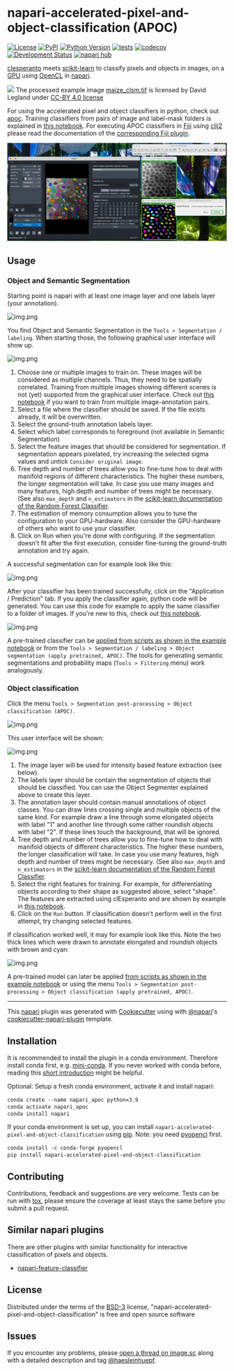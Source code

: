 # napari-accelerated-pixel-and-object-classification (APOC)

[![License](https://img.shields.io/pypi/l/napari-accelerated-pixel-and-object-classification.svg?color=green)](https://github.com/haesleinhuepf/napari-accelerated-pixel-and-object-classification/raw/main/LICENSE)
[![PyPI](https://img.shields.io/pypi/v/napari-accelerated-pixel-and-object-classification.svg?color=green)](https://pypi.org/project/napari-accelerated-pixel-and-object-classification)
[![Python Version](https://img.shields.io/pypi/pyversions/napari-accelerated-pixel-and-object-classification.svg?color=green)](https://python.org)
[![tests](https://github.com/haesleinhuepf/napari-accelerated-pixel-and-object-classification/workflows/tests/badge.svg)](https://github.com/haesleinhuepf/napari-accelerated-pixel-and-object-classification/actions)
[![codecov](https://codecov.io/gh/haesleinhuepf/napari-accelerated-pixel-and-object-classification/branch/main/graph/badge.svg)](https://codecov.io/gh/haesleinhuepf/napari-accelerated-pixel-and-object-classification)
[![Development Status](https://img.shields.io/pypi/status/napari-accelerated-pixel-and-object-classification.svg)](https://en.wikipedia.org/wiki/Software_release_life_cycle#Alpha)
[![napari hub](https://img.shields.io/endpoint?url=https://api.napari-hub.org/shields/napari-accelerated-pixel-and-object-classification)](https://napari-hub.org/plugins/napari-accelerated-pixel-and-object-classification)

[clesperanto](https://github.com/clEsperanto/pyclesperanto_prototype) meets [scikit-learn](https://scikit-learn.org/stable/) to classify pixels and objects in images, on a [GPU](https://en.wikipedia.org/wiki/Graphics_processing_unit) using [OpenCL](https://www.khronos.org/opencl/) in [napari].

![](https://github.com/haesleinhuepf/napari-accelerated-pixel-and-object-classification/raw/main/images/screenshot.png)
The processed example image [maize_clsm.tif](https://github.com/dlegland/mathematical_morphology_with_MorphoLibJ/blob/main/sampleImages/maize_clsm.tif)
is licensed by David Legland under 
[CC-BY 4.0 license](https://github.com/dlegland/mathematical_morphology_with_MorphoLibJ/blob/main/LICENSE)

For using the accelerated pixel and object classifiers in python, check out [apoc](https://github.com/haesleinhuepf/apoc).
Training classifiers from pairs of image and label-mask folders is explained in 
[this notebook](https://github.com/haesleinhuepf/apoc/blob/main/demo/train_on_folders.ipynb).
For executing APOC classifiers in [Fiji](https://fiji.sc) using [clij2](https://clij.github.io) please read the documentation of the [corresponding Fiji plugin](https://github.com/clij/clijx-accelerated-pixel-and-object-classification).

![](https://github.com/clij/clijx-accelerated-pixel-and-object-classification/raw/main/docs/screenshot.png)



## Usage

### Object and Semantic Segmentation

Starting point is napari with at least one image layer and one labels layer (your annotation).

![img.png](https://github.com/haesleinhuepf/napari-accelerated-pixel-and-object-classification/raw/main/images/object_segmentation_starting_point.png)

You find Object and Semantic Segmentation in the `Tools > Segmentation / labeling`. When starting those, the following graphical user interface will show up.

![img.png](https://github.com/haesleinhuepf/napari-accelerated-pixel-and-object-classification/raw/main/images/object_and_semantic_segmentation.png)

1. Choose one or multiple images to train on. These images will be considered as multiple channels. Thus, they need to be spatially correlated. 
   Training from multiple images showing different scenes is not (yet) supported from the graphical user interface. Check out [this notebook](https://github.com/haesleinhuepf/apoc/blob/main/demo/demp_pixel_classifier_continue_training.ipynb) if you want to train from multiple image-annotation pairs.
2. Select a file where the classifier should be saved. If the file exists already, it will be overwritten.
3. Select the ground-truth annotation labels layer. 
4. Select which label corresponds to foreground (not available in Semantic Segmentation)
5. Select the feature images that should be considered for segmentation. If segmentation appears pixelated, try increasing the selected sigma values and untick `Consider original image`.
6. Tree depth and number of trees allow you to fine-tune how to deal with manifold regions of different characteristics. The higher these numbers, the longer segmentation will take. In case you use many images and many features, high depth and number of trees might be necessary. (See also `max_depth` and `n_estimators` in the [scikit-learn documentation of the Random Forest Classifier](https://scikit-learn.org/stable/modules/generated/sklearn.ensemble.RandomForestClassifier.html).
7. The estimation of memory consumption allows you to tune the configuration to your GPU-hardware. Also consider the GPU-hardware of others who want to use your classifier.
8. Click on Run when you're done with configuring. If the segmentation doesn't fit after the first execution, consider fine-tuning the ground-truth annotation and try again.

A successful segmentation can for example look like this:

![img.png](https://github.com/haesleinhuepf/napari-accelerated-pixel-and-object-classification/raw/main/images/object_segmentation_result.png)

After your classifier has been trained successfully, click on the "Application / Prediction" tab. If you apply the classifier again, python code will be generated. 
You can use this code for example to apply the same classifier to a folder of images. If you're new to this, check out [this notebook](https://github.com/BiAPoL/Bio-image_Analysis_with_Python/blob/main/image_processing/12_process_folders.ipynb).

![img.png](https://github.com/haesleinhuepf/napari-accelerated-pixel-and-object-classification/raw/main/images/code_generation.png)

A pre-trained classifier can be [applied from scripts as shown in the example notebook]() or from the `Tools > Segmentation / labeling > Object segmentation (apply pretrained, APOC)`.
The tools for generating semantic segmentations and probability maps (`Tools > Filtering` menu) work analogously.

### Object classification

Click the menu `Tools > Segmentation post-processing > Object classification (APOC)`. 

![img.png](https://github.com/haesleinhuepf/napari-accelerated-pixel-and-object-classification/raw/main/images/menu.png)

This user interface will be shown:

![img.png](https://github.com/haesleinhuepf/napari-accelerated-pixel-and-object-classification/raw/main/images/object_classifier_gui.png)

1. The image layer will be used for intensity based feature extraction (see below).
2. The labels layer should be contain the segmentation of objects that should be classified. 
   You can use the Object Segmenter explained above to create this layer.
3. The annotation layer should contain manual annotations of object classes. 
   You can draw lines crossing single and multiple objects of the same kind. 
   For example draw a line through some elongated objects with label "1" and another line through some rather roundish objects with label "2".
   If these lines touch the background, that will be ignored.
4. Tree depth and number of trees allow you to fine-tune how to deal with manifold objects of different characteristics. The higher these numbers, the longer classification will take. In case you use many features, high depth and number of trees might be necessary. (See also `max_depth` and `n_estimators` in the [scikit-learn documentation of the Random Forest Classifier](https://scikit-learn.org/stable/modules/generated/sklearn.ensemble.RandomForestClassifier.html).
5. Select the right features for training. For example, for differentiating objects according to their shape as suggested above, select "shape".
   The features are extracted using clEsperanto and are shown by example in [this notebook](https://github.com/clEsperanto/pyclesperanto_prototype/blob/master/demo/tissues/parametric_maps.ipynb).
6. Click on the `Run` button. If classification doesn't perform well in the first attempt, try changing selected features.  

If classification worked well, it may for example look like this. Note the two thick lines which were drawn to annotate elongated and roundish objects with brown and cyan:

![img.png](https://github.com/haesleinhuepf/napari-accelerated-pixel-and-object-classification/raw/main/images/object_classification_result.png)

A pre-trained model can later be applied [from scripts as shown in the example notebook](https://github.com/haesleinhuepf/apoc/blob/main/demo/cell_classification.ipynb) or using the menu `Tools > Segmentation post-processing > Object classification (apply pretrained, APOC)`.

----------------------------------

This [napari] plugin was generated with [Cookiecutter] using with [@napari]'s [cookiecutter-napari-plugin] template.

## Installation

It is recommended to install the plugin in a conda environment. Therefore install conda first, e.g. [mini-conda](https://docs.conda.io/en/latest/miniconda.html).
If you never worked with conda before, reading this [short introduction](https://github.com/BiAPoL/Bio-image_Analysis_with_Python/blob/main/conda_basics/01_conda_environments.md) might be helpful.

Optional: Setup a fresh conda environment, activate it and install napari:

```
conda create --name napari_apoc python=3.9
conda activate napari_apoc
conda install napari
```

If your conda environment is set up, you can install `napari-accelerated-pixel-and-object-classification` using [pip]. Note: you need [pyopencl](https://documen.tician.de/pyopencl/) first.

```
conda install -c conda-forge pyopencl
pip install napari-accelerated-pixel-and-object-classification
```
## Contributing
 
Contributions, feedback and suggestions are very welcome. Tests can be run with [tox], please ensure
the coverage at least stays the same before you submit a pull request.

## Similar napari plugins
There are other plugins with similar functionality for interactive classification of pixels and objects.

* [napari-feature-classifier](https://github.com/fractal-napari-plugins-collection/napari-feature-classifier)

## License

Distributed under the terms of the [BSD-3] license,
"napari-accelerated-pixel-and-object-classification" is free and open source software

## Issues

If you encounter any problems, please [open a thread on image.sc](https://image.sc) along with a detailed description and tag [@haesleinhuepf](https://github.com/haesleinhuepf).

[napari]: https://github.com/napari/napari
[Cookiecutter]: https://github.com/audreyr/cookiecutter
[@napari]: https://github.com/napari
[MIT]: http://opensource.org/licenses/MIT
[BSD-3]: http://opensource.org/licenses/BSD-3-Clause
[GNU GPL v3.0]: http://www.gnu.org/licenses/gpl-3.0.txt
[GNU LGPL v3.0]: http://www.gnu.org/licenses/lgpl-3.0.txt
[Apache Software License 2.0]: http://www.apache.org/licenses/LICENSE-2.0
[Mozilla Public License 2.0]: https://www.mozilla.org/media/MPL/2.0/index.txt
[cookiecutter-napari-plugin]: https://github.com/napari/cookiecutter-napari-plugin
[file an issue]: https://github.com/haesleinhuepf/napari-accelerated-pixel-and-object-classification/issues
[napari]: https://github.com/napari/napari
[tox]: https://tox.readthedocs.io/en/latest/
[pip]: https://pypi.org/project/pip/
[PyPI]: https://pypi.org/
